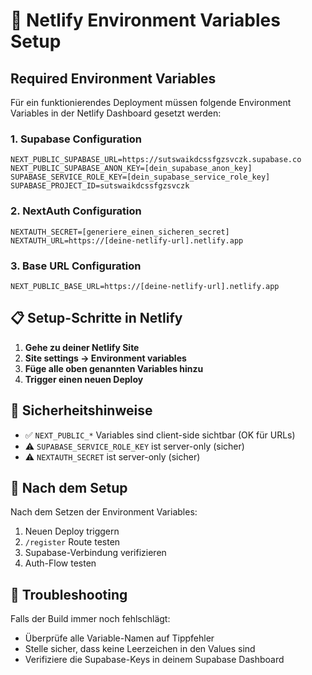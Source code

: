 # 🔧 Netlify Environment Variables Setup

## Required Environment Variables

Für ein funktionierendes Deployment müssen folgende Environment Variables in der Netlify Dashboard gesetzt werden:

### **1. Supabase Configuration**
```
NEXT_PUBLIC_SUPABASE_URL=https://sutswaikdcssfgzsvczk.supabase.co
NEXT_PUBLIC_SUPABASE_ANON_KEY=[dein_supabase_anon_key]
SUPABASE_SERVICE_ROLE_KEY=[dein_supabase_service_role_key]
SUPABASE_PROJECT_ID=sutswaikdcssfgzsvczk
```

### **2. NextAuth Configuration**
```
NEXTAUTH_SECRET=[generiere_einen_sicheren_secret]
NEXTAUTH_URL=https://[deine-netlify-url].netlify.app
```

### **3. Base URL Configuration**
```
NEXT_PUBLIC_BASE_URL=https://[deine-netlify-url].netlify.app
```

## 📋 Setup-Schritte in Netlify

1. **Gehe zu deiner Netlify Site**
2. **Site settings → Environment variables**
3. **Füge alle oben genannten Variables hinzu**
4. **Trigger einen neuen Deploy**

## 🔐 Sicherheitshinweise

- ✅ `NEXT_PUBLIC_*` Variables sind client-side sichtbar (OK für URLs)
- ⚠️ `SUPABASE_SERVICE_ROLE_KEY` ist server-only (sicher)
- ⚠️ `NEXTAUTH_SECRET` ist server-only (sicher)

## 🎯 Nach dem Setup

Nach dem Setzen der Environment Variables:
1. Neuen Deploy triggern
2. `/register` Route testen
3. Supabase-Verbindung verifizieren
4. Auth-Flow testen

## 🚨 Troubleshooting

Falls der Build immer noch fehlschlägt:
- Überprüfe alle Variable-Namen auf Tippfehler
- Stelle sicher, dass keine Leerzeichen in den Values sind
- Verifiziere die Supabase-Keys in deinem Supabase Dashboard
